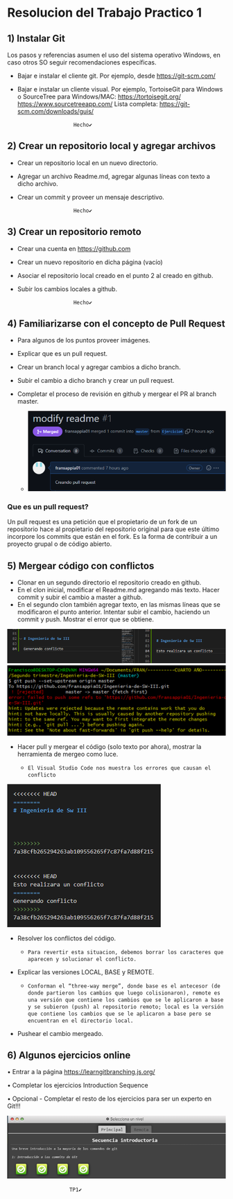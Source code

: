 # Resolucion del Trabajo Practico 1

## 1) Instalar Git
Los pasos y referencias asumen el uso del sistema operativo Windows, en caso otros SO seguir recomendaciones específicas.

* Bajar e instalar el cliente git. Por ejemplo, desde https://git-scm.com/
* Bajar e instalar un cliente visual. Por ejemplo, TortoiseGit para Windows o SourceTree para Windows/MAC: https://tortoisegit.org/ https://www.sourcetreeapp.com/ Lista completa: https://git-scm.com/downloads/guis/

                        Hecho✔️

## 2) Crear un repositorio local y agregar archivos
* Crear un repositorio local en un nuevo directorio.
* Agregar un archivo Readme.md, agregar algunas líneas con texto a dicho archivo.
* Crear un commit y proveer un mensaje descriptivo.

                        Hecho✔️

## 3) Crear un repositorio remoto
* Crear una cuenta en https://github.com
* Crear un nuevo repositorio en dicha página (vacío)
* Asociar el repositorio local creado en el punto 2 al creado en github.
* Subir los cambios locales a github.

                        Hecho✔️

## 4) Familiarizarse con el concepto de Pull Request
* Para algunos de los puntos proveer imágenes.
* Explicar que es un pull request.
* Crear un branch local y agregar cambios a dicho branch.
* Subir el cambio a dicho branch y crear un pull request.
* Completar el proceso de revisión en github y mergear el PR al branch master.

    -   ![4](/TP1/img/4.png)

### Que es un pull request? 
Un pull request es una petición que el propietario de un fork de un repositorio hace al propietario del repositorio original para que este último incorpore los commits que están en el fork. Es la forma de contribuir a un proyecto grupal o de código abierto.

## 5) Mergear código con conflictos
* Clonar en un segundo directorio el repositorio creado en github.
* En el clon inicial, modificar el Readme.md agregando más texto.
Hacer commit y subir el cambio a master a github.
* En el segundo clon también agregar texto, en las mismas líneas que se modificaron el punto anterior. Intentar subir el cambio, haciendo un commit y push. Mostrar el error que se obtiene.

![5.3](/TP1/img/5.3.png)
![5.4](/TP1/img/5.4.png)


* Hacer pull y mergear el código (solo texto por ahora), mostrar la herramienta de mergeo como luce.
    -     El Visual Studio Code nos muestra los errores que causan el conflicto
![5.5](/TP1/img/5.5.png)
* Resolver los conflictos del código.

    -     Para revertir esta situacion, debemos borrar los caracteres que aparecen y solucionar el conflicto.

* Explicar las versiones LOCAL, BASE y REMOTE.

    -     Conforman el “three-way merge”, donde base es el antecesor (de donde partieron los cambios que luego colisionaron), remote es una versión que contiene los cambios que se le aplicaron a base y se subieron (push) al repositorio remoto; local es la versión que contiene los cambios que se le aplicaron a base pero se encuentran en el directorio local.


* Pushear el cambio mergeado.


## 6) Algunos ejercicios online
• Entrar a la página https://learngitbranching.js.org/

• Completar los ejercicios Introduction Sequence

• Opcional - Completar el resto de los ejercicios para ser un experto en Git!!!

![6](/TP1/img/6.png)

                        TP1✔️





